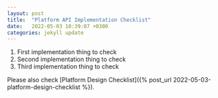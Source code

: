 ```yaml
---
layout: post
title:  "Platform API Implementation Checklist"
date:   2022-05-03 10:39:07 +0300
categories: jekyll update
---
```


1. First implementation thing to check
1. Second implementation thing to check
1. Third implementation thing to check

Please also check [Platform Design Checklist]({% post_url 2022-05-03-platform-design-checklist %}).
